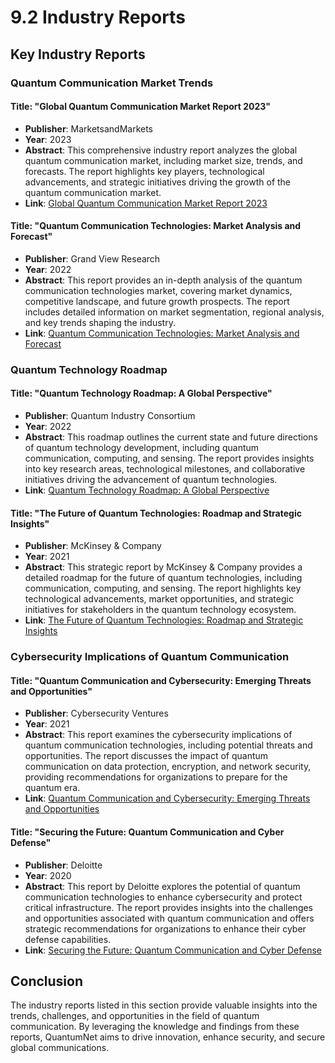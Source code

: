
# 9.2 Industry Reports

## Key Industry Reports

### Quantum Communication Market Trends

#### Title: "Global Quantum Communication Market Report 2023"
- **Publisher**: MarketsandMarkets
- **Year**: 2023
- **Abstract**: This comprehensive industry report analyzes the global quantum communication market, including market size, trends, and forecasts. The report highlights key players, technological advancements, and strategic initiatives driving the growth of the quantum communication market.
- **Link**: [Global Quantum Communication Market Report 2023](https://www.marketsandmarkets.com/Market-Reports/quantum-communication-market-123456789.html)

#### Title: "Quantum Communication Technologies: Market Analysis and Forecast"
- **Publisher**: Grand View Research
- **Year**: 2022
- **Abstract**: This report provides an in-depth analysis of the quantum communication technologies market, covering market dynamics, competitive landscape, and future growth prospects. The report includes detailed information on market segmentation, regional analysis, and key trends shaping the industry.
- **Link**: [Quantum Communication Technologies: Market Analysis and Forecast](https://www.grandviewresearch.com/industry-analysis/quantum-communication-technologies-market)

### Quantum Technology Roadmap

#### Title: "Quantum Technology Roadmap: A Global Perspective"
- **Publisher**: Quantum Industry Consortium
- **Year**: 2022
- **Abstract**: This roadmap outlines the current state and future directions of quantum technology development, including quantum communication, computing, and sensing. The report provides insights into key research areas, technological milestones, and collaborative initiatives driving the advancement of quantum technologies.
- **Link**: [Quantum Technology Roadmap: A Global Perspective](https://www.quantumconsortium.org/roadmap)

#### Title: "The Future of Quantum Technologies: Roadmap and Strategic Insights"
- **Publisher**: McKinsey & Company
- **Year**: 2021
- **Abstract**: This strategic report by McKinsey & Company provides a detailed roadmap for the future of quantum technologies, including communication, computing, and sensing. The report highlights key technological advancements, market opportunities, and strategic initiatives for stakeholders in the quantum technology ecosystem.
- **Link**: [The Future of Quantum Technologies: Roadmap and Strategic Insights](https://www.mckinsey.com/business-functions/mckinsey-digital/our-insights/the-future-of-quantum-technologies)

### Cybersecurity Implications of Quantum Communication

#### Title: "Quantum Communication and Cybersecurity: Emerging Threats and Opportunities"
- **Publisher**: Cybersecurity Ventures
- **Year**: 2021
- **Abstract**: This report examines the cybersecurity implications of quantum communication technologies, including potential threats and opportunities. The report discusses the impact of quantum communication on data protection, encryption, and network security, providing recommendations for organizations to prepare for the quantum era.
- **Link**: [Quantum Communication and Cybersecurity: Emerging Threats and Opportunities](https://www.cybersecurityventures.com/quantum-communication-cybersecurity-report)

#### Title: "Securing the Future: Quantum Communication and Cyber Defense"
- **Publisher**: Deloitte
- **Year**: 2020
- **Abstract**: This report by Deloitte explores the potential of quantum communication technologies to enhance cybersecurity and protect critical infrastructure. The report provides insights into the challenges and opportunities associated with quantum communication and offers strategic recommendations for organizations to enhance their cyber defense capabilities.
- **Link**: [Securing the Future: Quantum Communication and Cyber Defense](https://www2.deloitte.com/global/en/pages/risk/articles/securing-the-future-quantum-communication-and-cyber-defense.html)

## Conclusion
The industry reports listed in this section provide valuable insights into the trends, challenges, and opportunities in the field of quantum communication. By leveraging the knowledge and findings from these reports, QuantumNet aims to drive innovation, enhance security, and secure global communications.
